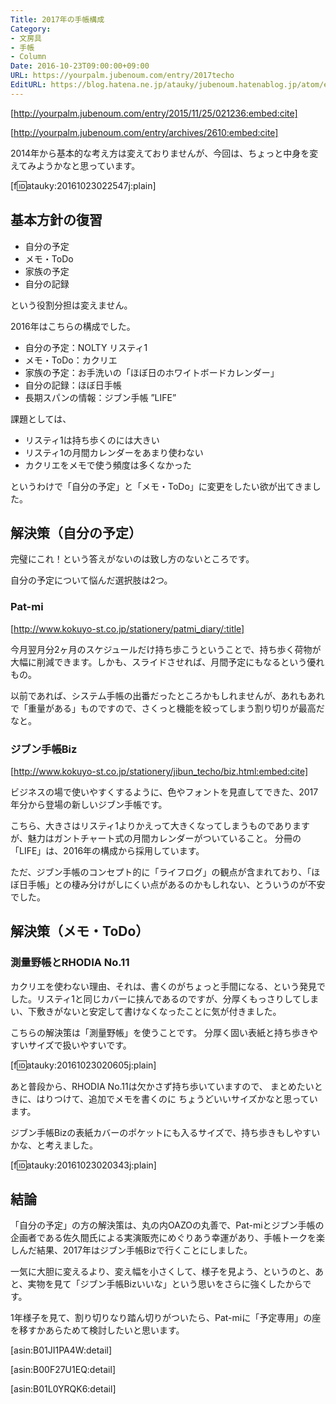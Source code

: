 ```yaml
---
Title: 2017年の手帳構成
Category:
- 文房具
- 手帳
- Column
Date: 2016-10-23T09:00:00+09:00
URL: https://yourpalm.jubenoum.com/entry/2017techo
EditURL: https://blog.hatena.ne.jp/atauky/jubenoum.hatenablog.jp/atom/entry/10328749687190778449
---
```


[http://yourpalm.jubenoum.com/entry/2015/11/25/021236:embed:cite]



[http://yourpalm.jubenoum.com/entry/archives/2610:embed:cite]



2014年から基本的な考え方は変えておりませんが、今回は、ちょっと中身を変えてみようかなと思っています。

[f:id:atauky:20161023022547j:plain]

## 基本方針の復習

* 自分の予定
* メモ・ToDo
* 家族の予定
* 自分の記録

という役割分担は変えません。

2016年はこちらの構成でした。

* 自分の予定：NOLTY リスティ1
* メモ・ToDo：カクリエ
* 家族の予定：お手洗いの「ほぼ日のホワイトボードカレンダー」
* 自分の記録：ほぼ日手帳
* 長期スパンの情報：ジブン手帳 ”LIFE”

課題としては、

* リスティ1は持ち歩くのには大きい
* リスティ1の月間カレンダーをあまり使わない
* カクリエをメモで使う頻度は多くなかった

というわけで「自分の予定」と「メモ・ToDo」に変更をしたい欲が出てきました。



<!-- more -->



## 解決策（自分の予定）

完璧にこれ！という答えがないのは致し方のないところです。

自分の予定について悩んだ選択肢は2つ。

### Pat-mi



[http://www.kokuyo-st.co.jp/stationery/patmi_diary/:title]

今月翌月分2ヶ月のスケジュールだけ持ち歩こうということで、持ち歩く荷物が大幅に削減できます。しかも、スライドさせれば、月間予定にもなるという優れもの。

以前であれば、システム手帳の出番だったところかもしれませんが、あれもあれで「重量がある」ものですので、さくっと機能を絞ってしまう割り切りが最高だなと。

### ジブン手帳Biz



[http://www.kokuyo-st.co.jp/stationery/jibun_techo/biz.html:embed:cite]



ビジネスの場で使いやすくするように、色やフォントを見直してできた、2017年分から登場の新しいジブン手帳です。

こちら、大きさはリスティ1よりかえって大きくなってしまうものでありますが、魅力はガントチャート式の月間カレンダーがついていること。
分冊の「LIFE」は、2016年の構成から採用しています。

ただ、ジブン手帳のコンセプト的に「ライフログ」の観点が含まれており、「ほぼ日手帳」との棲み分けがしにくい点があるのかもしれない、とういうのが不安でした。

## 解決策（メモ・ToDo）

### 測量野帳とRHODIA  No.11

カクリエを使わない理由、それは、書くのがちょっと手間になる、という発見でした。リスティ1と同じカバーに挟んであるのですが、分厚くもっさりしてしまい、下敷きがないと安定して書けなくなったことに気が付きました。



こちらの解決策は「測量野帳」を使うことです。
分厚く固い表紙と持ち歩きやすいサイズで扱いやすいです。

[f:id:atauky:20161023020605j:plain]

あと普段から、RHODIA No.11は欠かさず持ち歩いていますので、
まとめたいときに、はりつけて、追加でメモを書くのに
ちょうどいいサイズかなと思っています。

ジブン手帳Bizの表紙カバーのポケットにも入るサイズで、持ち歩きもしやすいかな、と考えました。

[f:id:atauky:20161023020343j:plain]


## 結論

「自分の予定」の方の解決策は、丸の内OAZOの丸善で、Pat-miとジブン手帳の企画者である佐久間氏による実演販売にめぐりあう幸運があり、手帳トークを楽しんだ結果、2017年はジブン手帳Bizで行くことにしました。

一気に大胆に変えるより、変え幅を小さくして、様子を見よう、というのと、あと、実物を見て「ジブン手帳Bizいいな」という思いをさらに強くしたからです。

1年様子を見て、割り切りなり踏ん切りがついたら、Pat-miに「予定専用」の座を移すかあらためて検討したいと思います。


[asin:B01JI1PA4W:detail]



[asin:B00F27U1EQ:detail]


[asin:B01L0YRQK6:detail]





